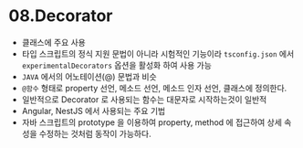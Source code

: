 # 08.Decorator

- 클래스에 주요 사용
- 타입 스크립트의 정식 지원 문법이 아니라 시험적인 기능이라 `tsconfig.json` 에서 `experimentalDecorators` 옵션을 활성화 하여 사용 가능
- `JAVA` 에서의 어노테이션(@) 문법과 비슷
- `@함수` 형태로 property 선언, 메소드 선언, 메소드 인자 선언, 클래스에 정의한다.
- 일반적으로 Decorator 로 사용되는 함수는 대문자로 시작하는것이 일반적
- Angular, NestJS 에서 사용되는 주요 기법
- 자바 스크립트의 prototype 을 이용하여 property, method 에 접근하여 상세 속성을 수정하는 것처럼 동작이 가능하다.

